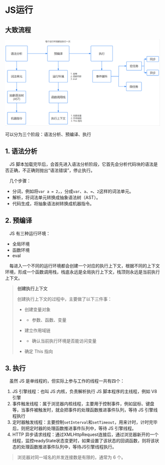 # JS运行

## 大致流程

![how-to-run](..\img\how-to-run.png)

可以分为三个阶段：语法分析、预编译、执行

## 1. 语法分析

　JS 脚本加载完毕后，会首先进入语法分析阶段，它首先会分析代码块的语法是否正确，不正确则抛出“语法错误”，停止执行。

　几个步骤：

- 分词，例如将`var a = 2`，，分成`var`、`a`、`=`、`2`这样的词法单元。
- 解析，将词法单元转换成抽象语法树（AST）。
- 代码生成，将抽象语法树转换成机器指令。

## 2. 预编译

　JS 有三种运行环境：

- 全局环境
- 函数环境
- eval

　每进入一个不同的运行环境都会创建一个对应的执行上下文，根据不同的上下文环境，形成一个函数调用栈，栈底永远是全局执行上下文，栈顶则永远是当前执行上下文。

> **创建执行上下文**
> 
> 创建执行上下文的过程中，主要做了以下三件事：
> 
> - 创建变量对象
> 
> - - 参数、函数、变量
> 
> - 建立作用域链
> 
> - - 确认当前执行环境是否能访问变量
> 
> - 确定 This 指向

## 3. 执行

　虽然 JS 是单线程的，但实际上参与工作的线程一共有四个：

1. JS 引擎线程：也叫 JS 内核，负责解析执行 JS 脚本程序的主线程，例如 V8 引擎
2. 事件触发线程：属于浏览器内核线程，主要用于控制事件，例如鼠标、键盘等，当事件被触发时，就会把事件的处理函数推进事件队列，等待 JS 引擎线程执行
3. 定时器触发线程：主要控制`setInterval`和`setTimeout`，用来计时，计时完毕后，则把定时器的处理函数推进事件队列中，等待 JS 引擎线程。
4. HTTP 异步请求线程：通过XMLHttpRequest连接后，通过浏览器新开的一个线程，监控readyState状态变更时，如果设置了该状态的回调函数，则将该状态的处理函数推进事件队列中，等待JS引擎线程执行。

> 浏览器对同一域名的并发连接数是有限的，通常为 6 个。
